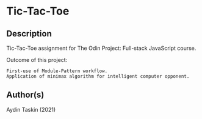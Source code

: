 # Tic-Tac-Toe

## Description

Tic-Tac-Toe assignment for The Odin Project: Full-stack JavaScript course.

Outcome of this project:

    First-use of Module-Pattern workflow.
    Application of minimax algorithm for intelligent computer opponent.

## Author(s)

Aydin Taskin (2021)
